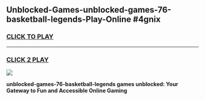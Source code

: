 
## Unblocked-Games-unblocked-games-76-basketball-legends-Play-Online #4gnix
<h3>
<a href="https://news.freeplayer.one?title=unblocked-games-76-basketball-legends&ref=3">CLICK TO PLAY</a></h3>
<hr>

<h3>
<a href="https://news.freeplayer.one?title=unblocked-games-76-basketball-legends&ref=3">CLICK 2 PLAY</a>
  
</h3>

<a href="https://news.freeplayer.one?title=unblocked-games-76-basketball-legends&ref=3"><img src="https://clearcache.store/games.png"></a>


**unblocked-games-76-basketball-legends games unblocked: Your Gateway to Fun and Accessible Online Gaming**
